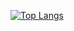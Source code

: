 [![Top Langs](https://github-readme-stats.vercel.app/api/top-langs/?username=newskinner&disable_animations=true&theme=dracula&hide=scss,less,c&hide_border=true&layout=donut)](#)
